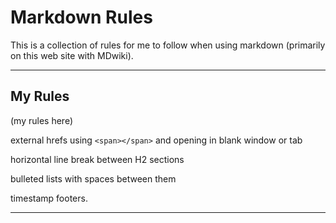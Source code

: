 # Markdown Rules

This is a collection of rules for me to follow when using markdown (primarily on this web site with MDwiki).

-----
## My Rules

(my rules here)

external hrefs using `<span></span>` and opening in blank window or tab

horizontal line break between H2 sections

bulleted lists with spaces between them

timestamp footers.

<hr class="tight"><p class="timestamp" id="timestamp"></p>
<script type='text/javascript'>var timestamp=new Date(document.lastModified); document.getElementById("timestamp").innerHTML = timestamp;</script>
